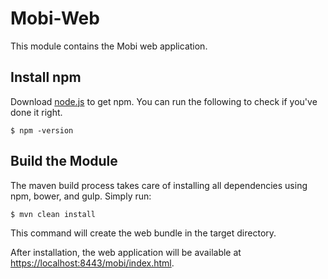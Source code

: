 # Mobi-Web

This module contains the Mobi web application.

## Install npm

Download [node.js](https://nodejs.org/en/) to get npm. You can run the following to check if you've done it right.

```
$ npm -version
```

## Build the Module

The maven build process takes care of installing all dependencies using npm, bower, and gulp. Simply run:

```
$ mvn clean install
```

This command will create the web bundle in the target directory.

After installation, the web application will be available at [https://localhost:8443/mobi/index.html](https://localhost:8443/mobi/index.html).


